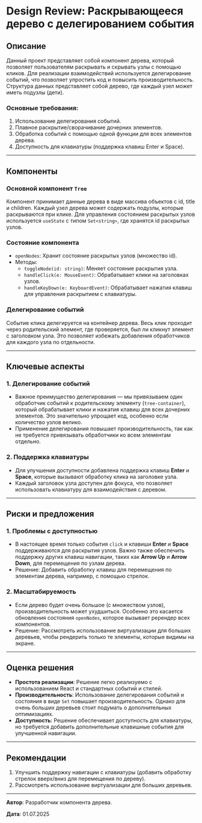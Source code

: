 # Design Review: Раскрывающееся дерево с делегированием события

## Описание

Данный проект представляет собой компонент дерева, который позволяет пользователям раскрывать и скрывать узлы с помощью кликов. Для реализации взаимодействий используется делегирование событий, что позволяет упростить код и повысить производительность. Структура данных представляет собой дерево, где каждый узел может иметь подузлы (дети).

### Основные требования:

1. Использование делегирования событий.
2. Плавное раскрытие/сворачивание дочерних элементов.
3. Обработка событий с помощью одной функции для всех элементов дерева.
4. Доступность для клавиатуры (поддержка клавиш Enter и Space).

---

## Компоненты

### Основной компонент `Tree`

Компонент принимает данные дерева в виде массива объектов с id, title и children. Каждый узел дерева может содержать подузлы, которые раскрываются при клике. Для управления состоянием раскрытых узлов используется `useState` с типом `Set<string>`, где хранятся id раскрытых узлов.

### Состояние компонента

- `openNodes`: Хранит состояние раскрытых узлов (множество id).
- Методы:
  - `toggleNode(id: string)`: Меняет состояние раскрытия узла.
  - `handleClick(e: MouseEvent)`: Обрабатывает клики на заголовках узлов.
  - `handleKeyDown(e: KeyboardEvent)`: Обрабатывает нажатия клавиш для управления раскрытием с клавиатуры.

### Делегирование событий

Событие клика делегируется на контейнер дерева. Весь клик проходит через родительский элемент, где проверяется, был ли кликнут элемент с заголовком узла. Это позволяет избежать добавления обработчиков для каждого узла по отдельности.

---

## Ключевые аспекты

### 1. Делегирование событий

- Важное преимущество делегирования — мы привязываем один обработчик событий к родительскому элементу (`tree-container`), который обрабатывает клики и нажатия клавиш для всех дочерних элементов. Это значительно упрощает код, особенно если количество узлов велико.
- Применение делегирования повышает производительность, так как не требуется привязывать обработчики ко всем элементам отдельно.

### 2. Поддержка клавиатуры

- Для улучшения доступности добавлена поддержка клавиш **Enter** и **Space**, которые вызывают обработку клика на заголовке узла.
- Каждый заголовок узла доступен для фокуса, что позволяет использовать клавиатуру для взаимодействия с деревом.

---

## Риски и предложения

### 1. Проблемы с доступностью

- В настоящее время только события `click` и клавиши **Enter** и **Space** поддерживаются для раскрытия узлов. Важно также обеспечить поддержку других клавиш навигации, таких как **Arrow Up** и **Arrow Down**, для перемещения по узлам дерева.
- Решение: Добавить обработку клавиш для перемещения по элементам дерева, например, с помощью стрелок.

### 2. Масштабируемость

- Если дерево будет очень большое (с множеством узлов), производительность может ухудшиться. Особенно это касается обновления состояния `openNodes`, которое вызывает ререндер всех компонентов.
- Решение: Рассмотреть использование виртуализации для больших деревьев, чтобы рендерить только те элементы, которые видимы на экране.

---

## Оценка решения

- **Простота реализации**: Решение легко реализуемо с использованием React и стандартных событий и стилей.
- **Производительность**: Использование делегирования событий и состояния в виде `Set` повышает производительность. Однако для очень больших деревьев стоит подумать о дополнительных оптимизациях.
- **Доступность**: Решение обеспечивает доступность для клавиатуры, но требуется добавить дополнительные клавишные события для улучшенной навигации.

---

## Рекомендации

1. Улучшить поддержку навигации с клавиатуры (добавить обработку стрелок вверх/вниз для перемещения по дереву).
2. Рассмотреть использование виртуализации для больших деревьев.

---

**Автор**: Разработчик компонента дерева.

**Дата**: 01.07.2025
